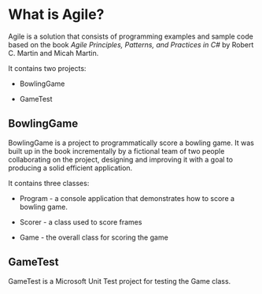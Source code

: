 # What is Agile?

Agile is a solution that consists of programming examples and sample code based on the book
_Agile Principles, Patterns, and Practices in C#_ by Robert C. Martin and Micah Martin.

It contains two projects:

*  BowlingGame

*  GameTest

## BowlingGame

BowlingGame is a project to programmatically score a bowling game.  It was built up in the book
incrementally by a fictional team of two people collaborating on the project, designing and
improving it with a goal to producing a solid efficient application.

It contains three classes:

* Program - a console application that demonstrates how to score a bowling game.

* Scorer - a class used to score frames

* Game - the overall class for scoring the game


## GameTest

GameTest is a Microsoft Unit Test project for testing the Game class.

